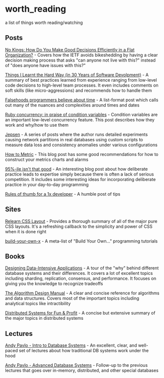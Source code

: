 # worth_reading
a list of things worth reading/watching

## Posts

[No Kings: How Do You Make Good Decisions Efficiently in a Flat Organization?](https://doist.com/blog/decision-making-flat-organization/) - Covers how the IETF avoids bikeshedding by having a clear decision making process that asks "can anyone not live with this?" instead of "does anyone have issues with this?"

[Things I Learnt the Hard Way (in 30 Years of Software Devolpment)](https://blog.juliobiason.net/thoughts/things-i-learnt-the-hard-way/) - A summary of best practices learned from experience ranging from low-level code decisions to high-level team processes. It even includes comments on soft skills (like micro-aggressions) and recommends how to handle them

[Falsehoods programmers believe about time](https://infiniteundo.com/post/25326999628/falsehoods-programmers-believe-about-time) - A list-format post which calls out many of the nuances and complexities around times and dates

[Ruby concurrency: in praise of condition variables](https://vaneyckt.io/posts/ruby_concurrency_in_praise_of_condition_variables/) - Condition variables are an important low-level concurrency feature. This post describes how they work and why/how to use them

[Jepsen](https://aphyr.com/tags/jepsen) - A series of posts where the author runs detailed experiments causing network partitions in real databases using custom scripts to measure data loss and consistency anomalies under various configurations

[How to Metric](https://medium.com/@djsmith42/how-to-metric-edafaf959fc7) - This blog post has some good recommendations for how to construct your metrics charts and alarms

[95%-ile isn't that good](https://danluu.com/p95-skill/) - An interesting blog post about how deliberate practice leads to expertise simply because there is often a lack of serious competition. It includes some interesting ideas for incorporating deliberate practice in your day-to-day programming

[Rules of thumb for a 1x developer](https://muldoon.cloud/programming/2020/04/17/programming-rules-thumb.html) - A humble post of tips

## Sites

[Relearn CSS Layout](https://every-layout.dev/) - Provides a thorough summary of all of the major pure CSS layouts. It's a refreshing callback to the simplicity and power of CSS when it is done right

[build-your-own-x](https://github.com/danistefanovic/build-your-own-x) - A meta-list of "Build Your Own..." programming tutorials

## Books

[Designing Data-Intensive Applications](https://dataintensive.net/) - A tour of the "why" behind different database systems and their differences. It covers a lot of excellent topics including sharding, replication, consensus, and performance. It focuses on giving you the knowledge to recognize tradeoffs

[The Algorithm Design Manual](http://www.algorist.com/) - A clear and concise reference for algorithms and data structures. Covers most of the important topics including analytical topics like intractibility

[Distributed Systems for Fun & Profit](http://book.mixu.net/distsys/) - A concise but extensive summary of the major topics in distributed systems

## Lectures

[Andy Pavlo - Intro to Database Systems](https://www.youtube.com/playlist?list=PLSE8ODhjZXjbohkNBWQs_otTrBTrjyohi) -  An excellent, clear, and well-paced set of lectures about how traditional DB systems work under the hood

[Andy Pavlo - Advanced Database Systems](https://www.youtube.com/playlist?list=PLSE8ODhjZXja7K1hjZ01UTVDnGQdx5v5U) - Follow-up to the previous lectures that goes over in-memory, distributed, and other special databases
